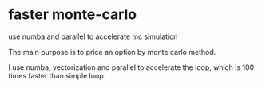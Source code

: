# faster monte-carlo
 use numba and parallel to accelerate mc simulation

The main purpose is to price an option by monte carlo method.

I use numba, vectorization and parallel to accelerate the loop, which is 100 times faster than simple loop.
